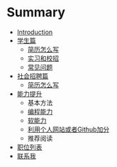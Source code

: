 # Summary

* [Introduction](README.md)
* [学生篇](student/README.md)
   * [简历怎么写](student/writing-a-resume.md)
   * [实习和校招](student/internship.md)
   * [常见问题](student/faq)
* [社会招聘篇](programmer/readme.md)
   * [简历怎么写](programmer/writing-a-resumemd.md)
* [能力提升](common/readme.md)
   * 基本方法
   * [编程能力](common/progromming-skills.md)
   * [软能力](common/soft-skills.md)
   * [利用个人网站或者Github加分](student/github.md)
   * 推荐阅读
* [职位列表](job-list.md)
* [联系我](contact.md)

